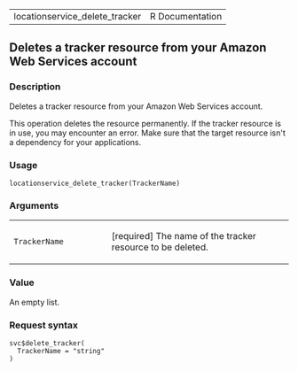 <table style="width: 100%;">
<tbody>
<tr class="odd">
<td>locationservice_delete_tracker</td>
<td style="text-align: right;">R Documentation</td>
</tr>
</tbody>
</table>

## Deletes a tracker resource from your Amazon Web Services account

### Description

Deletes a tracker resource from your Amazon Web Services account.

This operation deletes the resource permanently. If the tracker resource
is in use, you may encounter an error. Make sure that the target
resource isn't a dependency for your applications.

### Usage

    locationservice_delete_tracker(TrackerName)

### Arguments

<table>
<colgroup>
<col style="width: 35%" />
<col style="width: 65%" />
</colgroup>
<tbody>
<tr class="odd">
<td><code
id="locationservice_delete_tracker_:_TrackerName">TrackerName</code></td>
<td><p>[required] The name of the tracker resource to be
deleted.</p></td>
</tr>
</tbody>
</table>

### Value

An empty list.

### Request syntax

    svc$delete_tracker(
      TrackerName = "string"
    )
